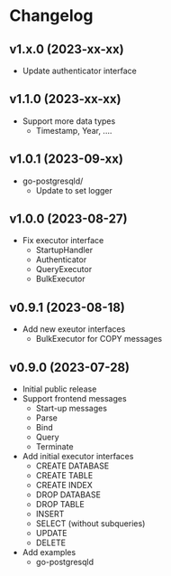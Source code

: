 # Changelog

## v1.x.0 (2023-xx-xx)
- Update authenticator interface

## v1.1.0 (2023-xx-xx)
- Support more data types
  - Timestamp, Year, .... 

## v1.0.1 (2023-09-xx)
- go-postgresqld/
  - Update to set logger

## v1.0.0 (2023-08-27)
- Fix executor interface
  - StartupHandler
  - Authenticator
  - QueryExecutor
  - BulkExecutor

## v0.9.1 (2023-08-18)
- Add new exeutor interfaces
  - BulkExecutor for COPY messages

## v0.9.0 (2023-07-28)
- Initial public release  
- Support frontend messages
  - Start-up messages
  - Parse
  - Bind
  - Query
  - Terminate
- Add initial executor interfaces
  - CREATE DATABASE
  - CREATE TABLE
  - CREATE INDEX
  - DROP DATABASE
  - DROP TABLE
  - INSERT
  - SELECT (without subqueries)
  - UPDATE
  - DELETE
- Add examples
  - go-postgresqld